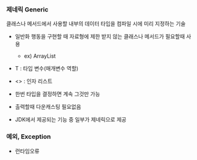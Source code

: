 ### 제네릭 Generic

클래스나 메서드에서 사용할 내부의 데이터 타입을 컴파일 시에 미리 지정하는 기술

- 일반화 행동을 구현할 때 자료형에 제한 받지 않는 클래스나 메서드가 필요할때 사용
  
  - ex) ArrayList<T>

- T : 타입 변수(매개변수 역할)

- <> : 인자 리스트

- 한번 타입을 결정하면 계속 그것만 가능

- 출력할때 다운캐스팅 필요없음

- JDK에서 제공되는 기능 중 일부가 제네릭으로 제공

### 예외, Exception

- 런타임오류
